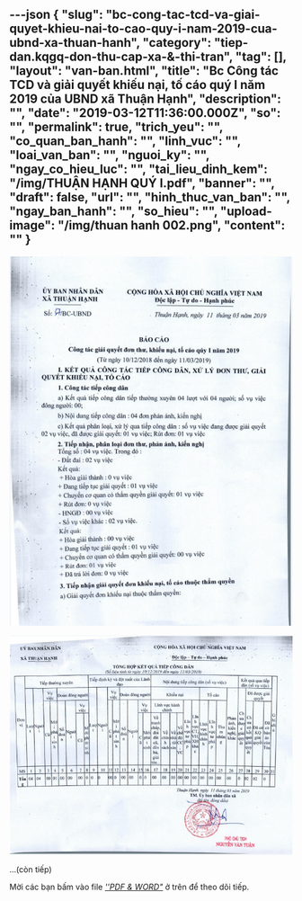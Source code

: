 ---json
{
    "slug": "bc-cong-tac-tcd-va-giai-quyet-khieu-nai-to-cao-quy-i-nam-2019-cua-ubnd-xa-thuan-hanh",
    "category": "tiep-dan.kqgq-don-thu-cap-xa-&-thi-tran",
    "tag": [],
    "layout": "van-ban.html",
    "title": "Bc Công tác TCD và giải quyết khiếu nại, tố cáo quý I năm 2019 của UBND xã Thuận Hạnh",
    "description": "",
    "date": "2019-03-12T11:36:00.000Z",
    "so": "",
    "permalink": true,
    "trich_yeu": "",
    "co_quan_ban_hanh": "",
    "linh_vuc": "",
    "loai_van_ban": "",
    "nguoi_ky": "",
    "ngay_co_hieu_luc": "",
    "tai_lieu_dinh_kem": "/img/THUẬN HẠNH QUÝ I.pdf",
    "banner": "",
    "draft": false,
    "url": "",
    "hinh_thuc_van_ban": "",
    "ngay_ban_hanh": "",
    "so_hieu": "",
    "upload-image": "/img/thuan hanh 002.png",
    "__content__": ""
}
---
<p><img alt="" src="/img/thuan hanh 001.png" /></p>

<p><img alt="" src="/img/thuan hanh 002.png" /></p>

<p>&hellip;(c&ograve;n tiếp)</p>

<p>Mời c&aacute;c bạn&nbsp;bấm v&agrave;o file&nbsp;<u><em>&#39;&#39;PDF &amp; WORD&quot;</em></u>&nbsp;ở tr&ecirc;n để theo d&otilde;i tiếp.</p>

